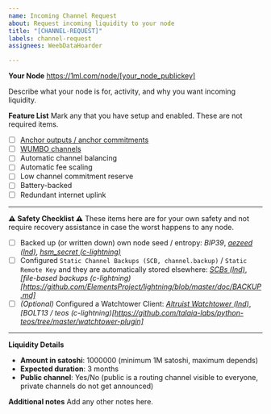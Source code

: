 ```yaml
---
name: Incoming Channel Request
about: Request incoming liquidity to your node
title: "[CHANNEL-REQUEST]"
labels: channel-request
assignees: WeebDataHoarder

---
```


**Your Node**
https://1ml.com/node/[your_node_publickey]

Describe what your node is for, activity, and why you want incoming liquidity.

**Feature List**
Mark any that you have setup and enabled. These are not required items.

* [ ] [Anchor outputs / anchor commitments](https://bitcoinops.org/en/topics/anchor-outputs/)
* [ ] [WUMBO channels](https://bitcoinops.org/en/topics/large-channels/)
* [ ] Automatic channel balancing
* [ ] Automatic fee scaling
* [ ] Low channel commitment reserve
* [ ] Battery-backed
* [ ] Redundant internet uplink

---

**⚠️ Safety Checklist ⚠️**
These items here are for your own safety and not require recovery assistance in case the worst happens to any node.

* [ ] Backed up (or written down) own node seed / entropy: _BIP39_, _[aezeed (lnd)](https://github.com/lightningnetwork/lnd/blob/master/docs/safety.md#aezeed)_, _[hsm_secret (c-lightning)](https://github.com/ElementsProject/lightning/blob/master/doc/BACKUP.md#hsm_secret)_
* [ ] Configured `Static Channel Backups (SCB, channel.backup)` / `Static Remote Key` and they are automatically stored elsewhere: _[SCBs (lnd)](https://github.com/lightningnetwork/lnd/blob/master/docs/safety.md#static-channel-backups-scbs)_, _[file-based backups (c-lightning)[https://github.com/ElementsProject/lightning/blob/master/doc/BACKUP.md]_
* [ ] _(Optional)_ Configured a Watchtower Client: _[Altruist Watchtower (lnd)](https://github.com/lightningnetwork/lnd/blob/master/docs/watchtower.md)_, _[BOLT13 / teos (c-lightning)[https://github.com/talaia-labs/python-teos/tree/master/watchtower-plugin]_

---

**Liquidity Details**
* **Amount in satoshi**: 1000000 (minimum 1M satoshi, maximum depends)
* **Expected duration**: 3 months
* **Public channel**: Yes/No (public is a routing channel visible to everyone, private channels do not get announced)

**Additional notes**
Add any other notes here.
